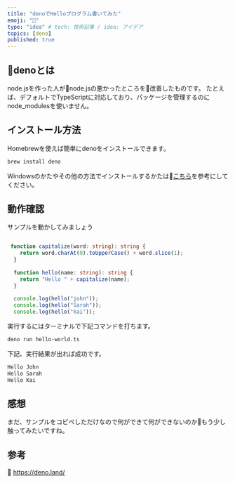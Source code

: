 ```yaml
---
title: "denoでHelloプログラム書いてみた"
emoji: "🦕"
type: "idea" # tech: 技術記事 / idea: アイデア
topics: [deno]
published: true
---
```


## denoとは

node.jsを作った人がnode.jsの悪かったところを改善したものです。
たとえば、デフォルトでTypeScriptに対応しており、パッケージを管理するのにnode_modulesを使いません。

## インストール方法

Homebrewを使えば簡単にdenoをインストールできます。

```bash
brew install deno
```

Windowsのかたやその他の方法でインストールするかたは[こちら](https://deno.land/manual@v1.12.0/getting_started/installation)を参考にしてください。

## 動作確認

サンプルを動かしてみましょう

```ts:hello-world.ts

 function capitalize(word: string): string {
    return word.charAt(0).toUpperCase() + word.slice(1);
  }
  
  function hello(name: string): string {
    return "Hello " + capitalize(name);
  }
  
  console.log(hello("john"));
  console.log(hello("Sarah"));
  console.log(hello("kai"));

```

実行するにはターミナルで下記コマンドを打ちます。

```bash
deno run hello-world.ts
```

下記、実行結果が出れば成功です。

```bash
Hello John
Hello Sarah
Hello Kai
```

## 感想

まだ、サンプルをコピペしただけなので何ができて何ができないのかもう少し触ってみたいですね。

## 参考

https://deno.land/
